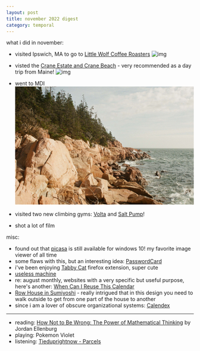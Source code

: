 ```yaml
---
layout: post
title: november 2022 digest
category: temporal
---
```


what i did in november:
- visited Ipswich, MA to go to [Little Wolf Coffee Roasters](https://littlewolf.coffee/)
![img](images/littlewolf.png)

- visted the [Crane Estate and Crane Beach](https://thetrustees.org/the-crane-estate/) - very recommended as a day trip from Maine!
![img](images/crane.png)

- went to MDI
![img](images/mdi.jpg)

- visited two new climbing gyms: [Volta](https://voltaclimbing.com/) and [Salt Pump](https://www.saltpumpclimbing.com/)!
- shot a lot of film

misc:
- found out that [picasa](https://picasa.en.softonic.com/) is still available for windows 10! my favorite image viewer of all time
- some flaws with this, but an interesting idea: [PasswordCard](https://www.passwordcard.org/en)
- i've been enjoying [Tabby Cat](https://tabbycats.club/) firefox extension, super cute
- [useless machine](https://en.wikipedia.org/wiki/Useless_machine)
- re: august monthly, websites with a very specific but useful purpose, here's another: [When Can I Reuse This Calendar](https://www.whencanireusethiscalendar.com/)
- [Row House in Sumiyoshi](https://en.wikipedia.org/wiki/Row_House_in_Sumiyoshi) - really intrigued that in this design you need to walk outside to get from one part of the house to another
- since i am a lover of obscure organizational systems: [Calendex](https://thecalendex.com/get_started/) 

***
- reading: [How Not to Be Wrong: The Power of Mathematical Thinking](https://www.goodreads.com/book/show/18693884-how-not-to-be-wrong) by Jordan Ellenburg
- playing: Pokemon Violet
- listening: [Tieduprightnow - Parcels](https://open.spotify.com/track/66tkDkPsznE5zIHNt4QkXB?si=806ef20922054469)
